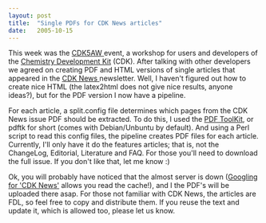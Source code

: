 ```yaml
---
layout: post
title:  "Single PDFs for CDK News articles"
date:   2005-10-15
---
```


This week was the [CDK5AW <i class="fa-solid fa-box-archive"></i>](https://web.archive.org/web/20080208101002/http://almost.cubic.uni-koeln.de/cdk/cdk_top/events/cdk5yearworkshop/) event, a workshop for users and
developers of the [Chemistry Development Kit](http://cdk.sf.net/) (CDK). After talking with other developers we agreed on
creating PDF and HTML versions of single articles that appeared in the
[CDK News <i class="fa-solid fa-link-slash"></i>](http://almost.cubic.uni-koeln.de/cdk/cdk_news/) newsletter. Well, I haven't figured out how to create nice HTML
(the latex2html does not give nice results, anyone ideas?), but for the PDF version I now have a pipeline.

For each article, a split.config file determines which pages from the CDK News issue PDF should be extracted. To do this, I used the
[PDF ToolKit](http://www.accesspdf.com/pdftk/), or pdftk for short (comes with Debian/Unbuntu by default). And using a Perl script to read this config files,
the pipeline creates PDF files for each article. Currently, I'll only have it do the features articles; that is, not the
ChangeLog, Editorial, Literature and FAQ. For those you'll need to download the full issue. If you don't like that, let me know :)

Ok, you will probably have noticed that the almost server is down
([Googling for 'CDK News'](http://www.google.com/search?q=CDK+News) allows you read the cache!), and
I the PDF's will be uploaded there asap. For those not familiar with CDK News, the articles are FDL, so feel free to
copy and distribute them. If you reuse the text and update it, which is allowed too, please let us know.
